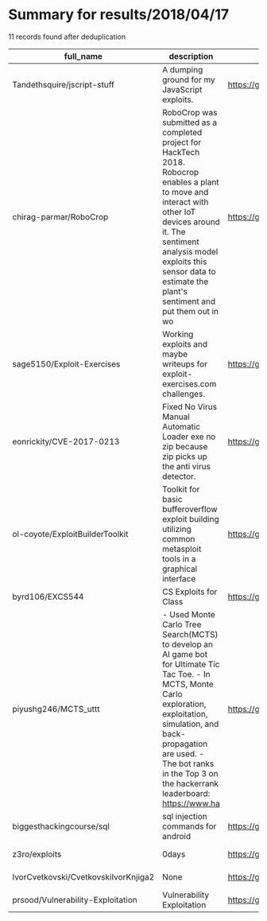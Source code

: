 
# Summary for results/2018/04/17
    
11 records found after deduplication

| full_name | description | html_url | matched_list | matched_count | pushed_at | size | stargazers_count | language | forks_count |
|--------------------------------------|------------------------------------------------------------------------------------------------------------------------------------------------------------------------------------------------------------------------------------------------------------------|---------------------------------------------------------|-----------------------|-----------------|---------------------------|--------|--------------------|------------|---------------|
| Tandethsquire/jscript-stuff | A dumping ground for my JavaScript exploits. | https://github.com/Tandethsquire/jscript-stuff | ['exploit'] | 1 | 2018-04-17 21:54:54+00:00 | 5 | 0 | JavaScript | 0 |
| chirag-parmar/RoboCrop | RoboCrop was submitted as a completed project for HackTech 2018. Robocrop enables a plant to move and interact with other IoT devices around it. The sentiment analysis model exploits this sensor data to estimate the plant's sentiment and put them out in wo | https://github.com/chirag-parmar/RoboCrop | ['exploit'] | 1 | 2018-04-17 03:56:47+00:00 | 11607 | 0 | JavaScript | 0 |
| sage5150/Exploit-Exercises | Working exploits and maybe writeups for exploit-exercises.com challenges. | https://github.com/sage5150/Exploit-Exercises | ['exploit'] | 1 | 2018-04-17 01:00:11+00:00 | 2 | 0 | Python | 0 |
| eonrickity/CVE-2017-0213 | Fixed No Virus Manual Automatic Loader exe no zip because zip picks up the anti virus detector. | https://github.com/eonrickity/CVE-2017-0213 | ['cve-2'] | 1 | 2018-04-17 23:14:39+00:00 | 369 | 4 | | 9 |
| ol-coyote/ExploitBuilderToolkit | Toolkit for basic bufferoverflow exploit building utilizing common metasploit tools in a graphical interface | https://github.com/ol-coyote/ExploitBuilderToolkit | ['exploit'] | 1 | 2018-04-17 08:11:56+00:00 | 193 | 0 | Python | 1 |
| byrd106/EXCS544 | CS Exploits for Class | https://github.com/byrd106/EXCS544 | ['exploit'] | 1 | 2018-04-17 08:34:15+00:00 | 10 | 0 | Python | 0 |
| piyushg246/MCTS_uttt | - Used Monte Carlo Tree Search(MCTS) to develop an AI game bot for Ultimate Tic Tac Toe. - In MCTS, Monte Carlo exploration, exploitation, simulation, and back-propagation are used. - The bot ranks in the Top 3 on the hackerrank leaderboard: https://www.ha | https://github.com/piyushg246/MCTS_uttt | ['exploit'] | 1 | 2018-04-17 05:24:47+00:00 | 7 | 0 | C++ | 1 |
| biggesthackingcourse/sql | sql injection commands for android | https://github.com/biggesthackingcourse/sql | ['command injection'] | 1 | 2018-04-17 06:22:53+00:00 | 0 | 0 | nan | 0 |
| z3ro/exploits | 0days | https://github.com/z3ro/exploits | ['exploit'] | 1 | 2018-04-17 12:22:47+00:00 | 0 | 0 | | 0 |
| IvorCvetkovski/CvetkovskiIvorKnjiga2 | None | https://github.com/IvorCvetkovski/CvetkovskiIvorKnjiga2 | ['cve-2'] | 1 | 2018-04-17 16:22:00+00:00 | 27 | 0 | C# | 0 |
| prsood/Vulnerability-Exploitation | Vulnerability Exploitation | https://github.com/prsood/Vulnerability-Exploitation | ['exploit'] | 1 | 2018-04-17 17:57:40+00:00 | 79 | 0 | C | 3 |
